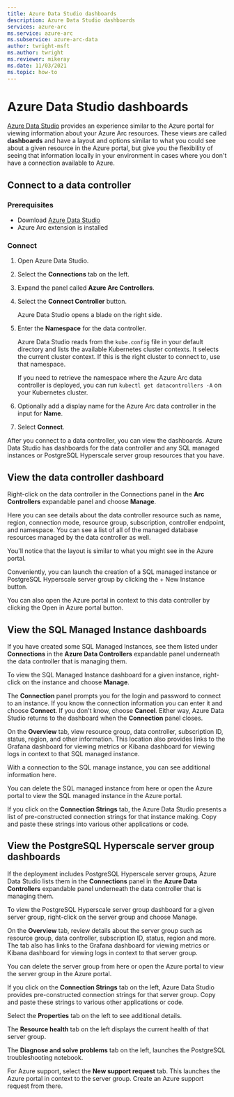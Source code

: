 ```yaml
---
title: Azure Data Studio dashboards
description: Azure Data Studio dashboards
services: azure-arc
ms.service: azure-arc
ms.subservice: azure-arc-data
author: twright-msft
ms.author: twright
ms.reviewer: mikeray
ms.date: 11/03/2021
ms.topic: how-to
---
```


# Azure Data Studio dashboards

[Azure Data Studio](/sql/azure-data-studio/what-is) provides an experience similar to the Azure portal for viewing information about your Azure Arc resources.  These views are called **dashboards** and have a layout and options similar to what you could see about a given resource in the Azure portal, but give you the flexibility of seeing that information locally in your environment in cases where you don't have a connection available to Azure.

## Connect to a data controller

### Prerequisites

- Download [Azure Data Studio](/sql/azure-data-studio/download-azure-data-studio)
- Azure Arc extension is installed

### Connect

1. Open Azure Data Studio.
2. Select the **Connections** tab on the left.
3. Expand the panel called **Azure Arc Controllers**.
4. Select the **Connect Controller** button. 

   Azure Data Studio opens a blade on the right side.

1. Enter the **Namespace** for the data controller.

   Azure Data Studio reads from the `kube.config` file in your default directory and lists the available Kubernetes cluster contexts. It selects the current cluster context. If this is the right cluster to connect to, use that namespace. 

   If you need to retrieve the namespace where the Azure Arc data controller is deployed, you can run `kubectl get datacontrollers -A` on your Kubernetes cluster. 

6. Optionally add a display name for the Azure Arc data controller in the input for **Name**.
7. Select **Connect**.


After you connect to a data controller, you can view the dashboards. Azure Data Studio has dashboards for the data controller and any SQL managed instances or PostgreSQL Hyperscale server group resources that you have.

## View the data controller dashboard

Right-click on the data controller in the Connections panel in the **Arc Controllers** expandable panel and choose **Manage**.

Here you can see details about the data controller resource such as name, region, connection mode, resource group, subscription, controller endpoint, and namespace.  You can see a list of all of the managed database resources managed by the data controller as well.

You'll notice that the layout is similar to what you might see in the Azure portal.

Conveniently, you can launch the creation of a SQL managed instance or PostgreSQL Hyperscale server group by clicking the + New Instance button.

You can also open the Azure portal in context to this data controller by clicking the Open in Azure portal button.

## View the SQL Managed Instance dashboards

If you have created some SQL Managed Instances, see them listed under **Connections** in the **Azure Data Controllers** expandable panel underneath the data controller that is managing them.

To view the SQL Managed Instance dashboard for a given instance, right-click on the instance and choose **Manage**.

The **Connection** panel prompts you for the login and password to connect to an instance. If you know the connection information you can enter it and choose **Connect**.  If you don't know, choose **Cancel**.  Either way, Azure Data Studio returns to the dashboard when the **Connection** panel closes.

On the **Overview** tab, view resource group, data controller, subscription ID, status, region, and other information. This location also provides links to the Grafana dashboard for viewing metrics or Kibana dashboard for viewing logs in context to that SQL managed instance.

With a connection to the SQL manage instance, you can see additional information here.

You can delete the SQL managed instance from here or open the Azure portal to view the SQL managed instance in the Azure portal.

If you click on the **Connection Strings** tab, the Azure Data Studio presents a list of pre-constructed connection strings for that instance making. Copy and paste these strings into various other applications or code.

## View the PostgreSQL Hyperscale server group dashboards

If the deployment includes PostgreSQL Hyperscale server groups, Azure Data Studio lists them  in the **Connections** panel in the **Azure Data Controllers** expandable panel underneath the data controller that is managing them.

To view the PostgreSQL Hyperscale server group dashboard for a given server group, right-click on the server group and choose Manage.

On the **Overview** tab, review details about the server group such as resource group, data controller, subscription ID, status, region and more. The tab also has links to the Grafana dashboard for viewing metrics or Kibana dashboard for viewing logs in context to that server group.

You can delete the server group from here or open the Azure portal to view the server group in the Azure portal.

If you click on the **Connection Strings** tab on the left, Azure Data Studio provides pre-constructed connection strings for that server group. Copy and paste these strings to various other applications or code.

Select the **Properties** tab on the left to see additional details.

The **Resource health** tab on the left displays the current health of that server group.

The **Diagnose and solve problems** tab on the left, launches the PostgreSQL troubleshooting notebook.

For Azure support, select the **New support request** tab. This launches the Azure portal in context to the server group. Create an Azure support request from there.
